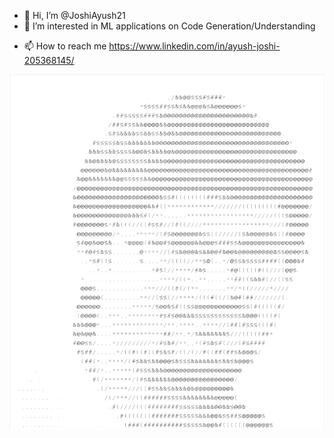 - 👋 Hi, I’m @JoshiAyush21
- 👀 I’m interested in ML applications on Code Generation/Understanding
<!---- 💞️ I’m looking to collaborate on ...--->
- 📫 How to reach me https://www.linkedin.com/in/ayush-joshi-205368145/

![Ascii_art](./Ascii_art.jpeg)
<!---
JoshiAyush21/JoshiAyush21 is a ✨ special ✨ repository because its `README.md` (this file) appears on your GitHub profile.
You can click the Preview link to take a look at your changes.
--->

